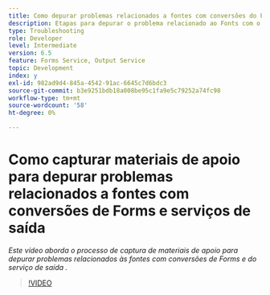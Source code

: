 ```yaml
---
title: Como depurar problemas relacionados a fontes com conversões do Forms e do serviço de saída
description: Etapas para depurar o problema relacionado ao Fonts com o Forms e o Serviço de saída
type: Troubleshooting
role: Developer
level: Intermediate
version: 6.5
feature: Forms Service, Output Service
topic: Development
index: y
exl-id: 982ad9d4-845a-4542-91ac-6645c7d6bdc3
source-git-commit: b3e9251bdb18a008be95c1fa9e5c79252a74fc98
workflow-type: tm+mt
source-wordcount: '58'
ht-degree: 0%

---
```


# Como capturar materiais de apoio para depurar problemas relacionados a fontes com conversões de Forms e serviços de saída

*Este vídeo aborda o processo de captura de materiais de apoio para depurar problemas relacionados às fontes com conversões de Forms e do serviço de saída .*

>[!VIDEO](https://video.tv.adobe.com/v/335487?quality=12&learn=on)
